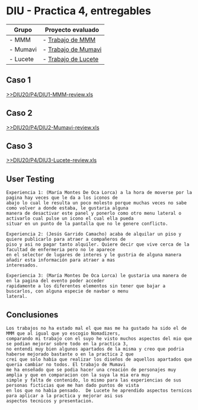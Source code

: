 # DIU - Practica 4, entregables

|Grupo|Proyecto evaluado|
|--------|-------|
| - MMM| - [Trabajo de MMM](https://github.com/patchispatch/DIU20)|
| - Mumavi| - [Trabajo de Mumavi](https://github.com/javiercdag/DIU20)|
| - Lucete| - [Trabajo de Lucete](https://github.com/IvanitiX/DIU20)|

## Caso 1

[>>DIU20/P4/DIU1-MMM-review.xls](https://github.com/Manu8G/DIU20/blob/master/P4/DIU1-MMM-review.xls)


## Caso 2

[>>DIU20/P4/DIU2-Mumavi-review.xls](https://github.com/Manu8G/DIU20/blob/master/P4/DIU2-Mumavi-review.xls)

## Caso 3

[>>DIU20/P4/DIU3-Lucete-review.xls](https://github.com/Manu8G/DIU20/blob/master/P4/DIU3-Lucete-review.xls)

## User Testing

	Experiencia 1: (María Montes De Oca Lorca) a la hora de moverse por la pagina hay veces que le da a los iconos de
	abajo lo cual le resulta un poco molesto porque muchas veces no sabe como volver a donde estaba, le gustaria alguna
	manera de desactivar este panel y ponerlo como otro menu lateral o activarlo cual pulse un icono el cual ella pueda 
	situar en un punto de la pantalla que no le genere conflicto.

	Experiencia 2: (Jesús Garrido Camacho) acaba de alquilar un piso y quiere publicarlo para atraer a compañeros de 
	piso y asi no pagar tanto alquiler. Quiere decir que vive cerca de la facultad de enfermeria pero no le aparece
	en el selector de lugares de interes y le gustria de alguna manera añadir esta información para atraer a mas 
	interesados.

	Experiencia 3: (María Montes De Oca Lorca) le gustaria una manera de en la pagina del evento poder acceder
	rapidamente a los diferentes elementos sin tener que bajar a buscarlos, con alguna especie de navbar o menu 
	lateral.


## Conclusiones
	Los trabajos no ha estado mal el que mas me ha gustado ha sido el de MMM que al igual que yo escogio Nomadizers,
	comparando mi trabajo con el suyo he visto muchos aspectos del mio que se podian mejorar sobre todo en la practica 3,
	no entendi muy bien algunos apartados de la misma y creo que podria haberse mejorado bastante o en la practica 2 que 
	crei que solo habia que realizar los diseños de aquellos apartados que queria cambiar no todos. El trabajo de Mumavi
	me ha enseñado que se podia hacer una creación de personajes muy amplia y que en comparacion con la suya la mia era muy
	simple y falta de contenido, lo mismo para las experiencias de sus personas ficticias que me han dado puntos de vista 
	en los que no habia pensado.  De Lucete he aprendido aspectos ternicos para aplicar a la practica y mejorar asi sus
	aspectos tecnicos y presentacion.
